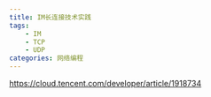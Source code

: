 ```yaml
---
title: IM长连接技术实践
tags:
    - IM
    - TCP
    - UDP
categories: 网络编程
---
```


https://cloud.tencent.com/developer/article/1918734